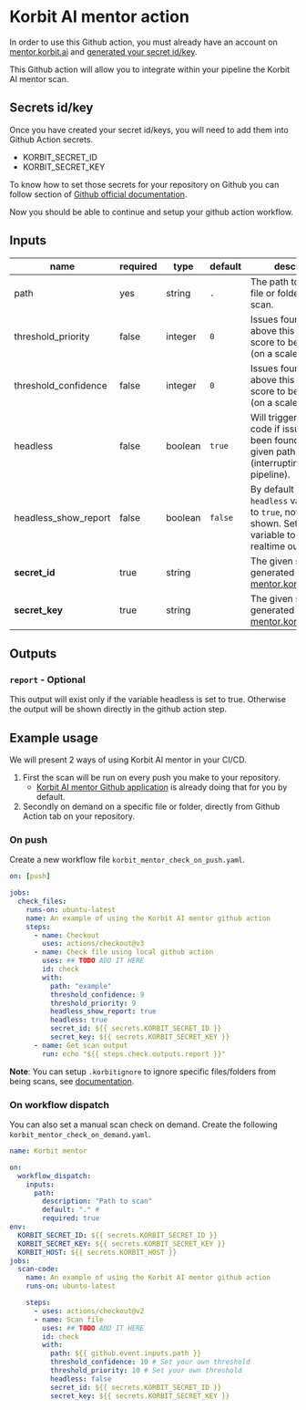 # Korbit AI mentor action

In order to use this Github action, you must already have an account on [mentor.korbit.ai](https://mentor.korbit.ai) and [generated your secret id/key](https://docs.korbit.ai/cli/cli_authentication).

This Github action will allow you to integrate within your pipeline the Korbit AI mentor scan.

## Secrets id/key

Once you have created your secret id/keys, you will need to add them into Github Action secrets.

- KORBIT_SECRET_ID
- KORBIT_SECRET_KEY

To know how to set those secrets for your repository on Github you can follow section of [Github official documentation](https://docs.github.com/en/actions/security-guides/encrypted-secrets).

Now you should be able to continue and setup your github action workflow.

## Inputs

| name                 | required | type    | default | description                                                                                                                |
| -------------------- | -------- | ------- | ------- | -------------------------------------------------------------------------------------------------------------------------- |
| path                 | yes      | string  | `.`     | The path to the local file or folder to be scan.                                                                           |
| threshold_priority   | false    | integer | `0`     | Issues found must be above this priority score to be presented (on a scale of 0-10).                                       |
| threshold_confidence | false    | integer | `0`     | Issues found must be above this confidence score to be presented (on a scale of 0-10).                                     |
| headless             | false    | boolean | `true`  | Will trigger an exit code if issues have been found on the given path (interrupting the pipeline).                         |
| headless_show_report | false    | boolean | `false` | By default with `headless` variable set to `true`, nothing will be shown. Set this variable to `true` see realtime output. |
| **secret_id**        | true     | string  |         | The given secret id generated on [mentor.korbit.ai/profile](https://mentor.korbit.ai/profile)                              |
| **secret_key**       | true     | string  |         | The given secret key generated on [mentor.korbit.ai/profile](https://mentor.korbit.ai/profile)                             |

## Outputs

### `report` - Optional

This output will exist only if the variable headless is set to true. Otherwise the output will be shown directly in the github action step.

## Example usage

We will present 2 ways of using Korbit AI mentor in your CI/CD.

1. First the scan will be run on every push you make to your repository.
   - [Korbit AI mentor Github application](https://github.com/apps/korbit-ai-mentor) is already doing that for you by default.
1. Secondly on demand on a specific file or folder, directly from Github Action tab on your repository.

### On push

Create a new workflow file `korbit_mentor_check_on_push.yaml`.

```yml
on: [push]

jobs:
  check_files:
    runs-on: ubuntu-latest
    name: An example of using the Korbit AI mentor github action
    steps:
      - name: Checkout
        uses: actions/checkout@v3
      - name: Check file using local github action
        uses: ## TODO ADD IT HERE
        id: check
        with:
          path: "example"
          threshold_confidence: 9
          threshold_priority: 9
          headless_show_report: true
          headless: true
          secret_id: ${{ secrets.KORBIT_SECRET_ID }}
          secret_key: ${{ secrets.KORBIT_SECRET_KEY }}
      - name: Get scan output
        run: echo "${{ steps.check.outputs.report }}"
```

**Note**: You can setup `.korbitignore` to ignore specific files/folders from being scans, see [documentation](https://docs.korbit.ai/code_scans/ignore_files).

### On workflow dispatch

You can also set a manual scan check on demand. Create the following `korbit_mentor_check_on_demand.yaml`.

```yaml
name: Korbit mentor

on:
  workflow_dispatch:
    inputs:
      path:
        description: "Path to scan"
        default: "." #
        required: true
env:
  KORBIT_SECRET_ID: ${{ secrets.KORBIT_SECRET_ID }}
  KORBIT_SECRET_KEY: ${{ secrets.KORBIT_SECRET_KEY }}
  KORBIT_HOST: ${{ secrets.KORBIT_HOST }}
jobs:
  scan-code:
    name: An example of using the Korbit AI mentor github action
    runs-on: ubuntu-latest

    steps:
      - uses: actions/checkout@v2
      - name: Scan file
        uses: ## TODO ADD IT HERE
        id: check
        with:
          path: ${{ github.event.inputs.path }}
          threshold_confidence: 10 # Set your own threshold
          threshold_priority: 10 # Set your own threshold
          headless: false
          secret_id: ${{ secrets.KORBIT_SECRET_ID }}
          secret_key: ${{ secrets.KORBIT_SECRET_KEY }}
```
